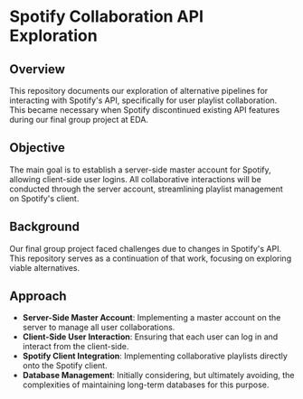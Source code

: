 # Spotify Collaboration API Exploration

## Overview
This repository documents our exploration of alternative pipelines for interacting with Spotify's API, specifically for user playlist collaboration. This became necessary when Spotify discontinued existing API features during our final group project at EDA.

## Objective
The main goal is to establish a server-side master account for Spotify, allowing client-side user logins. All collaborative interactions will be conducted through the server account, streamlining playlist management on Spotify's client.

## Background
Our final group project faced challenges due to changes in Spotify's API. This repository serves as a continuation of that work, focusing on exploring viable alternatives.

## Approach
- **Server-Side Master Account**: Implementing a master account on the server to manage all user collaborations.
- **Client-Side User Interaction**: Ensuring that each user can log in and interact from the client-side.
- **Spotify Client Integration**: Implementing collaborative playlists directly onto the Spotify client.
- **Database Management**: Initially considering, but ultimately avoiding, the complexities of maintaining long-term databases for this purpose.
